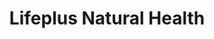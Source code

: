 ---
title: "Lifeplus Natural Health"
url: /richmond/lifeplus-natural-health/
shop: nutrition supplements
---